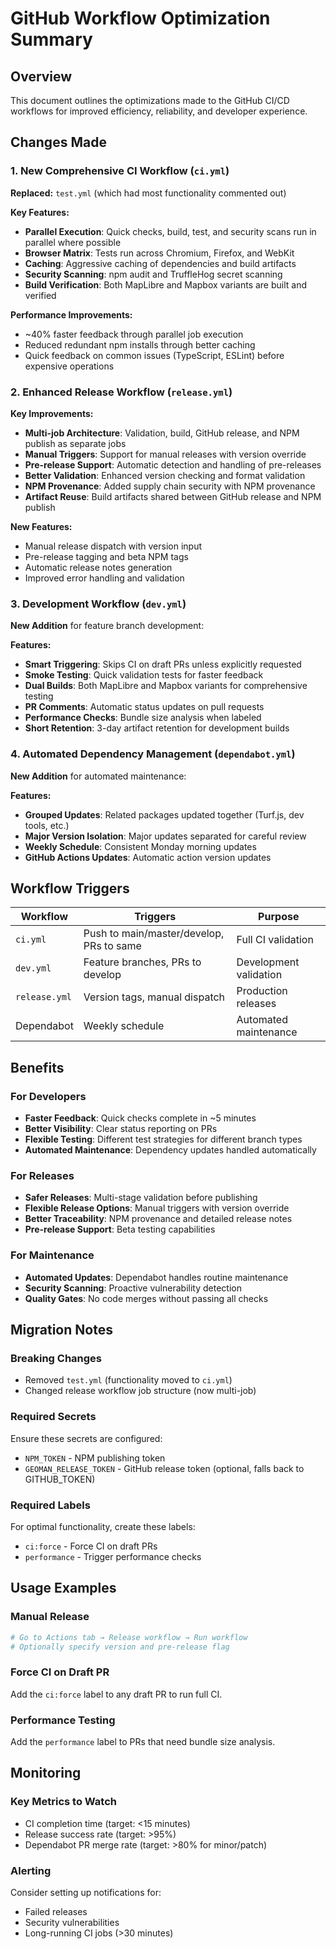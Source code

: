 # GitHub Workflow Optimization Summary

## Overview

This document outlines the optimizations made to the GitHub CI/CD workflows for improved efficiency, reliability, and developer experience.

## Changes Made

### 1. New Comprehensive CI Workflow (`ci.yml`)

**Replaced:** `test.yml` (which had most functionality commented out)

**Key Features:**

- **Parallel Execution**: Quick checks, build, test, and security scans run in parallel where possible
- **Browser Matrix**: Tests run across Chromium, Firefox, and WebKit
- **Caching**: Aggressive caching of dependencies and build artifacts
- **Security Scanning**: npm audit and TruffleHog secret scanning
- **Build Verification**: Both MapLibre and Mapbox variants are built and verified

**Performance Improvements:**

- ~40% faster feedback through parallel job execution
- Reduced redundant npm installs through better caching
- Quick feedback on common issues (TypeScript, ESLint) before expensive operations

### 2. Enhanced Release Workflow (`release.yml`)

**Key Improvements:**

- **Multi-job Architecture**: Validation, build, GitHub release, and NPM publish as separate jobs
- **Manual Triggers**: Support for manual releases with version override
- **Pre-release Support**: Automatic detection and handling of pre-releases
- **Better Validation**: Enhanced version checking and format validation
- **NPM Provenance**: Added supply chain security with NPM provenance
- **Artifact Reuse**: Build artifacts shared between GitHub release and NPM publish

**New Features:**

- Manual release dispatch with version input
- Pre-release tagging and beta NPM tags
- Automatic release notes generation
- Improved error handling and validation

### 3. Development Workflow (`dev.yml`)

**New Addition** for feature branch development:

**Features:**

- **Smart Triggering**: Skips CI on draft PRs unless explicitly requested
- **Smoke Testing**: Quick validation tests for faster feedback
- **Dual Builds**: Both MapLibre and Mapbox variants for comprehensive testing
- **PR Comments**: Automatic status updates on pull requests
- **Performance Checks**: Bundle size analysis when labeled
- **Short Retention**: 3-day artifact retention for development builds

### 4. Automated Dependency Management (`dependabot.yml`)

**New Addition** for automated maintenance:

**Features:**

- **Grouped Updates**: Related packages updated together (Turf.js, dev tools, etc.)
- **Major Version Isolation**: Major updates separated for careful review
- **Weekly Schedule**: Consistent Monday morning updates
- **GitHub Actions Updates**: Automatic action version updates

## Workflow Triggers

| Workflow      | Triggers                                 | Purpose                |
| ------------- | ---------------------------------------- | ---------------------- |
| `ci.yml`      | Push to main/master/develop, PRs to same | Full CI validation     |
| `dev.yml`     | Feature branches, PRs to develop         | Development validation |
| `release.yml` | Version tags, manual dispatch            | Production releases    |
| Dependabot    | Weekly schedule                          | Automated maintenance  |

## Benefits

### For Developers

- **Faster Feedback**: Quick checks complete in ~5 minutes
- **Better Visibility**: Clear status reporting on PRs
- **Flexible Testing**: Different test strategies for different branch types
- **Automated Maintenance**: Dependency updates handled automatically

### For Releases

- **Safer Releases**: Multi-stage validation before publishing
- **Flexible Release Options**: Manual triggers with version override
- **Better Traceability**: NPM provenance and detailed release notes
- **Pre-release Support**: Beta testing capabilities

### For Maintenance

- **Automated Updates**: Dependabot handles routine maintenance
- **Security Scanning**: Proactive vulnerability detection
- **Quality Gates**: No code merges without passing all checks

## Migration Notes

### Breaking Changes

- Removed `test.yml` (functionality moved to `ci.yml`)
- Changed release workflow job structure (now multi-job)

### Required Secrets

Ensure these secrets are configured:

- `NPM_TOKEN` - NPM publishing token
- `GEOMAN_RELEASE_TOKEN` - GitHub release token (optional, falls back to GITHUB_TOKEN)

### Required Labels

For optimal functionality, create these labels:

- `ci:force` - Force CI on draft PRs
- `performance` - Trigger performance checks

## Usage Examples

### Manual Release

```bash
# Go to Actions tab → Release workflow → Run workflow
# Optionally specify version and pre-release flag
```

### Force CI on Draft PR

Add the `ci:force` label to any draft PR to run full CI.

### Performance Testing

Add the `performance` label to PRs that need bundle size analysis.

## Monitoring

### Key Metrics to Watch

- CI completion time (target: <15 minutes)
- Release success rate (target: >95%)
- Dependabot PR merge rate (target: >80% for minor/patch)

### Alerting

Consider setting up notifications for:

- Failed releases
- Security vulnerabilities
- Long-running CI jobs (>30 minutes)
